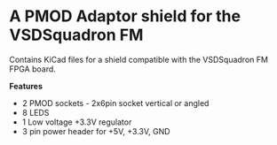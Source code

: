 # A PMOD Adaptor shield for the VSDSquadron FM

Contains KiCad files for a shield compatible with the VSDSquadron FM FPGA board.

**Features**
 - 2 PMOD sockets - 2x6pin socket vertical or angled
 - 8 LEDS
 - 1 Low voltage +3.3V regulator
 - 3 pin power header for +5V, +3.3V, GND
